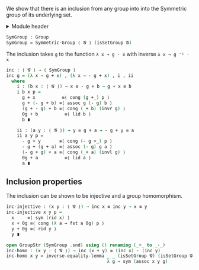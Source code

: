We show that there is an inclusion from any group into into the Symmetric group of its underlying set.

<details>
<summary>Module header</summary>

```agda
{-# OPTIONS --safe --cubical #-}

open import Cubical.Algebra.Group

module Groups.Symmetric.Inclusion {ℓ} (𝓖 : Group {ℓ}) where

open import Cubical.Data.Sigma
open import Cubical.Foundations.Prelude
open import Cubical.Foundations.Structure
open import Cubical.Functions.FunExtEquiv
open import Groups.Function.Inverse
open import Groups.Symmetric

open GroupStr (𝓖 .snd)
```

</details>

```agda
SymGroup : Group
SymGroup = Symmetric-Group ⟨ 𝓖 ⟩ (isSetGroup 𝓖)
```

The inclusion takes `g` to the function `λ x → g · x` with inverse `λ x → g ⁻¹ · x`

```agda
inc : ⟨ 𝓖 ⟩ → ⟨ SymGroup ⟩
inc g = (λ x → g + x) , (λ x → - g + x) , i , ii
  where
    i : (b x : ⟨ 𝓖 ⟩) → x ≡ - g + b → g + x ≡ b
    i b x p =
      g + x          ≡⟨ cong (g +_) p ⟩
      g + (- g + b) ≡⟨ assoc g (- g) b ⟩
      (g + - g) + b ≡⟨ cong (_+ b) (invr g) ⟩
      0g + b          ≡⟨ lid b ⟩
      b ∎

    ii : (a y : ⟨ 𝓖 ⟩) → y ≡ g + a → - g + y ≡ a
    ii a y p =
      - g + y       ≡⟨ cong (- g +_) p ⟩
      - g + (g + a) ≡⟨ assoc (- g) g a ⟩
      (- g + g) + a ≡⟨ cong (_+ a) (invl g) ⟩
      0g + a          ≡⟨ lid a ⟩
      a ∎
```

## Inclusion properties

The inclusion can be shown to be injective and a group homomorphism.

```agda
inc-injective : (x y : ⟨ 𝓖 ⟩) → inc x ≡ inc y → x ≡ y
inc-injective x y p =
  x     ≡⟨ sym (rid x) ⟩
  x + 0g ≡⟨ cong (λ a → fst a 0g) p ⟩
  y + 0g ≡⟨ rid y ⟩
  y ∎

open GroupStr (SymGroup .snd) using () renaming (_+_ to _·_)
inc-homo : (x y : ⟨ 𝓖 ⟩) → inc (x + y) ≡ (inc x) · (inc y)
inc-homo x y = inverse-equality-lemma _ _ (isSetGroup 𝓖) (isSetGroup 𝓖)
                                      λ g → sym (assoc x y g)
```
